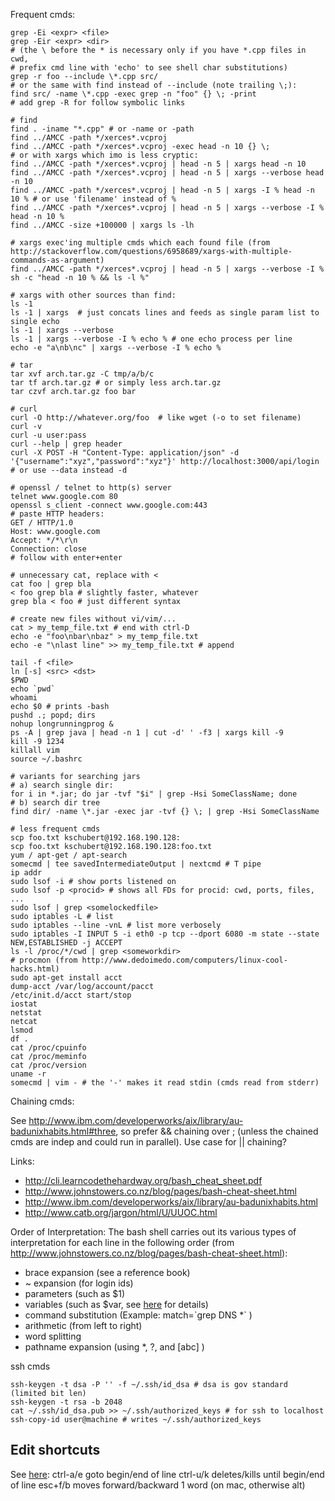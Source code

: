 Frequent cmds:

```
grep -Ei <expr> <file>
grep -Eir <expr> <dir>
# (the \ before the * is necessary only if you have *.cpp files in cwd,
# prefix cmd line with 'echo' to see shell char substitutions)
grep -r foo --include \*.cpp src/
# or the same with find instead of --include (note trailing \;):
find src/ -name \*.cpp -exec grep -n "foo" {} \; -print
# add grep -R for follow symbolic links

# find
find . -iname "*.cpp" # or -name or -path
find ../AMCC -path */xerces*.vcproj
find ../AMCC -path */xerces*.vcproj -exec head -n 10 {} \;
# or with xargs which imo is less cryptic:
find ../AMCC -path */xerces*.vcproj | head -n 5 | xargs head -n 10
find ../AMCC -path */xerces*.vcproj | head -n 5 | xargs --verbose head -n 10
find ../AMCC -path */xerces*.vcproj | head -n 5 | xargs -I % head -n 10 % # or use 'filename' instead of %
find ../AMCC -path */xerces*.vcproj | head -n 5 | xargs --verbose -I % head -n 10 %
find ../AMCC -size +100000 | xargs ls -lh

# xargs exec'ing multiple cmds which each found file (from http://stackoverflow.com/questions/6958689/xargs-with-multiple-commands-as-argument)
find ../AMCC -path */xerces*.vcproj | head -n 5 | xargs --verbose -I % sh -c "head -n 10 % && ls -l %"

# xargs with other sources than find:
ls -1
ls -1 | xargs  # just concats lines and feeds as single param list to single echo
ls -1 | xargs --verbose
ls -1 | xargs --verbose -I % echo % # one echo process per line
echo -e "a\nb\nc" | xargs --verbose -I % echo %

# tar
tar xvf arch.tar.gz -C tmp/a/b/c
tar tf arch.tar.gz # or simply less arch.tar.gz
tar czvf arch.tar.gz foo bar

# curl
curl -O http://whatever.org/foo  # like wget (-o to set filename)
curl -v
curl -u user:pass
curl --help | grep header
curl -X POST -H "Content-Type: application/json" -d '{"username":"xyz","password":"xyz"}' http://localhost:3000/api/login # or use --data instead -d

# openssl / telnet to http(s) server
telnet www.google.com 80
openssl s_client -connect www.google.com:443
# paste HTTP headers:
GET / HTTP/1.0
Host: www.google.com
Accept: */*\r\n
Connection: close
# follow with enter+enter

# unnecessary cat, replace with <
cat foo | grep bla
< foo grep bla # slightly faster, whatever
grep bla < foo # just different syntax

# create new files without vi/vim/...
cat > my_temp_file.txt # end with ctrl-D
echo -e "foo\nbar\nbaz" > my_temp_file.txt
echo -e "\nlast line" >> my_temp_file.txt # append

tail -f <file>
ln [-s] <src> <dst>
$PWD
echo `pwd`
whoami
echo $0 # prints -bash
pushd .; popd; dirs
nohup longrunningprog &
ps -A | grep java | head -n 1 | cut -d' ' -f3 | xargs kill -9
kill -9 1234
killall vim
source ~/.bashrc

# variants for searching jars
# a) search single dir:
for i in *.jar; do jar -tvf "$i" | grep -Hsi SomeClassName; done
# b) search dir tree
find dir/ -name \*.jar -exec jar -tvf {} \; | grep -Hsi SomeClassName

# less frequent cmds
scp foo.txt kschubert@192.168.190.128:
scp foo.txt kschubert@192.168.190.128:foo.txt
yum / apt-get / apt-search
somecmd | tee savedIntermediateOutput | nextcmd # T pipe
ip addr
sudo lsof -i # show ports listened on
sudo lsof -p <procid> # shows all FDs for procid: cwd, ports, files, ...
sudo lsof | grep <somelockedfile>
sudo iptables -L # list
sudo iptables --line -vnL # list more verbosely
sudo iptables -I INPUT 5 -i eth0 -p tcp --dport 6080 -m state --state NEW,ESTABLISHED -j ACCEPT
ls -l /proc/*/cwd | grep <someworkdir>
# procmon (from http://www.dedoimedo.com/computers/linux-cool-hacks.html)
sudo apt-get install acct
dump-acct /var/log/account/pacct
/etc/init.d/acct start/stop
iostat
netstat
netcat
lsmod
df .
cat /proc/cpuinfo
cat /proc/meminfo
cat /proc/version
uname -r
somecmd | vim - # the '-' makes it read stdin (cmds read from stderr)
```

Chaining cmds:

See http://www.ibm.com/developerworks/aix/library/au-badunixhabits.html#three,
so prefer && chaining over ; (unless the chained cmds are indep and could run in
parallel). Use case for || chaining?

Links:

* http://cli.learncodethehardway.org/bash_cheat_sheet.pdf
* http://www.johnstowers.co.nz/blog/pages/bash-cheat-sheet.html
* http://www.ibm.com/developerworks/aix/library/au-badunixhabits.html
* http://www.catb.org/jargon/html/U/UUOC.html

Order of Interpretation: The bash shell carries out its various types of interpretation for each line in the following order (from http://www.johnstowers.co.nz/blog/pages/bash-cheat-sheet.html):

* brace expansion         (see a reference book)
* ~ expansion             (for login ids)
* parameters              (such as $1)
* variables               (such as $var, see
  [here](http://www.ibm.com/developerworks/aix/library/au-badunixhabits.html#four)
  for details)
* command substitution    (Example:  match=\`grep DNS *` )
* arithmetic              (from left to right)
* word splitting
* pathname expansion      (using *, ?, and [abc] )

ssh cmds
```
ssh-keygen -t dsa -P '' -f ~/.ssh/id_dsa # dsa is gov standard (limited bit len)
ssh-keygen -t rsa -b 2048
cat ~/.ssh/id_dsa.pub >> ~/.ssh/authorized_keys # for ssh to localhost
ssh-copy-id user@machine # writes ~/.ssh/authorized_keys
```

Edit shortcuts
---
See [here](https://www.gnu.org/software/bash/manual/html_node/Commands-For-Moving.html):
ctrl-a/e goto begin/end of line
ctrl-u/k deletes/kills until begin/end of line
esc+f/b moves forward/backward 1 word (on mac, otherwise alt)
